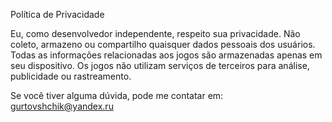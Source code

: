 Política de Privacidade

Eu, como desenvolvedor independente, respeito sua privacidade.
Não coleto, armazeno ou compartilho quaisquer dados pessoais dos usuários.
Todas as informações relacionadas aos jogos são armazenadas apenas em seu dispositivo.
Os jogos não utilizam serviços de terceiros para análise, publicidade ou rastreamento.

Se você tiver alguma dúvida, pode me contatar em: gurtovshchik@yandex.ru

